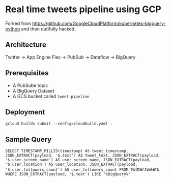 # Real time tweets pipeline using GCP
Forked from https://github.com/GoogleCloudPlatform/kubernetes-bigquery-python and then dutifully hacked.

## Architecture
Twitter -> App Engine Flex -> PubSub -> Dataflow -> BigQuery

## Prerequisites
 - A PubSube topic
 - A BigQuery Dataset
 - A GCS bucket called `tweet-pipeline`

## Deployment
`gcloud builds submit --config=cloudbuild.yaml .`

## Sample Query
`SELECT
  TIMESTAMP_MILLIS(timestamp) AS tweet_timestamp,
  JSON_EXTRACT(payload,
    '$.text') AS tweet_text,
  JSON_EXTRACT(payload,
    '$.user.screen_name') AS user_screen_name,
  JSON_EXTRACT(payload,
    '$.user.location') AS user_location,
  JSON_EXTRACT(payload,
    '$.user.followers_count') AS user_followers_count
FROM
  `twitter.tweets`
WHERE
  JSON_EXTRACT(payload,
    '$.text') LIKE '%BigQuery%'`
